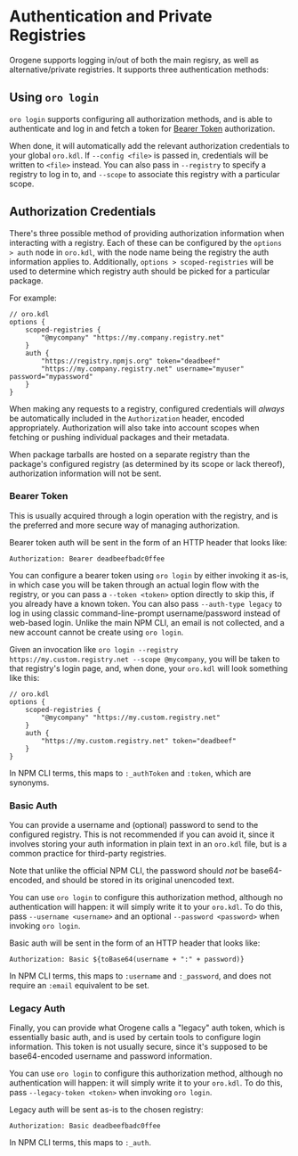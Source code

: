 # Authentication and Private Registries

Orogene supports logging in/out of both the main regisry, as well as
alternative/private registries. It supports three authentication methods:

## Using `oro login`

`oro login` supports configuring all authorization methods, and is able to
authenticate and log in and fetch a token for [Bearer Token](#bearer-token)
authorization.

When done, it will automatically add the relevant authorization credentials to
your global `oro.kdl`. If `--config <file>` is passed in, credentials will be
written to `<file>` instead. You can also pass in `--registry` to specify a
registry to log in to, and `--scope` to associate this registry with a
particular scope.

## Authorization Credentials

There's three possible method of providing authorization information when
interacting with a registry. Each of these can be configured by the `options >
auth` node in `oro.kdl`, with the node name being the registry the auth
information applies to. Additionally, `options > scoped-registries` will be
used to determine which registry auth should be picked for a particular
package.

For example:

```kdl
// oro.kdl
options {
    scoped-registries {
        "@mycompany" "https://my.company.registry.net"
    }
    auth {
        "https://registry.npmjs.org" token="deadbeef"
        "https://my.company.registry.net" username="myuser" password="mypassword"
    }
}
```

When making any requests to a registry, configured credentials will *always*
be automatically included in the `Authorization` header, encoded
appropriately. Authorization will also take into account scopes when fetching
or pushing individual packages and their metadata.

When package tarballs are hosted on a separate registry than the package's
configured registry (as determined by its scope or lack thereof),
authorization information will not be sent.


### Bearer Token

This is usually acquired through a login operation with the registry, and is
the preferred and more secure way of managing authorization.

Bearer token auth will be sent in the form of an HTTP header that looks like:

```
Authorization: Bearer deadbeefbadc0ffee
```

You can configure a bearer token using `oro login` by either invoking it
as-is, in which case you will be taken through an actual login flow with the
registry, or you can pass a `--token <token>` option directly to skip this, if
you already have a known token. You can also pass `--auth-type legacy` to log
in using classic command-line-prompt username/password instead of web-based
login. Unlike the main NPM CLI, an email is not collected, and a new account
cannot be create using `oro login`.

Given an invocation like `oro login --registry https://my.custom.registry.net
--scope @mycompany`, you will be taken to that registry's login page, and,
when done, your `oro.kdl` will look something like this:

```kdl
// oro.kdl
options {
    scoped-registries {
        "@mycompany" "https://my.custom.registry.net"
    }
    auth {
        "https://my.custom.registry.net" token="deadbeef"
    }
}
```

In NPM CLI terms, this maps to `:_authToken` and `:token`, which are synonyms.

### Basic Auth

You can provide a username and (optional) password to send to the configured
registry. This is not recommended if you can avoid it, since it involves
storing your auth information in plain text in an `oro.kdl` file, but is a
common practice for third-party registries.

Note that unlike the official NPM CLI, the password should _not_ be
base64-encoded, and should be stored in its original unencoded text.

You can use `oro login` to configure this authorization method, although no
authentication will happen: it will simply write it to your `oro.kdl`. To do
this, pass `--username <username>` and an optional `--password <password>`
when invoking `oro login`.

Basic auth will be sent in the form of an HTTP header that looks like:

```
Authorization: Basic ${toBase64(username + ":" + password)}
```

In NPM CLI terms, this maps to `:username` and `:_password`, and does not
require an `:email` equivalent to be set.

### Legacy Auth

Finally, you can provide what Orogene calls a "legacy" auth token, which is
essentially basic auth, and is used by certain tools to configure login
information. This token is not usually secure, since it's supposed to be
base64-encoded username and password information.

You can use `oro login` to configure this authorization method, although no
authentication will happen: it will simply write it to your `oro.kdl`. To do
this, pass `--legacy-token <token>` when invoking `oro login`.

Legacy auth will be sent as-is to the chosen registry:

```
Authorization: Basic deadbeefbadc0ffee
```

In NPM CLI terms, this maps to `:_auth`.
